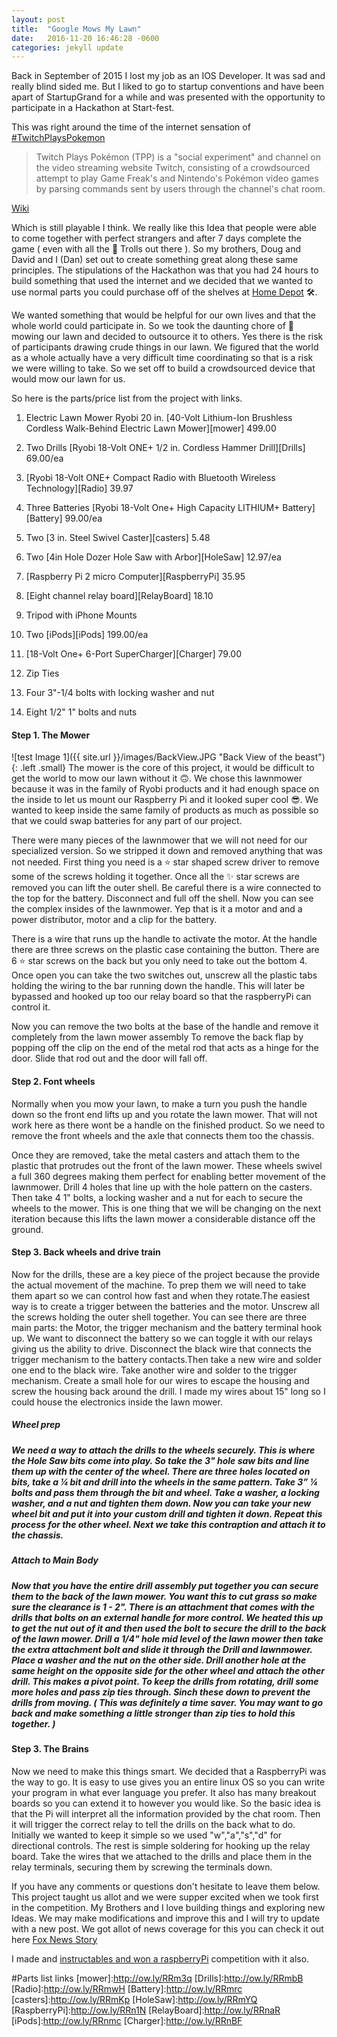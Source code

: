 ```yaml
---
layout: post
title:  "Google Mows My Lawn"
date:   2016-11-20 16:46:28 -0600
categories: jekyll update
---
```


Back in September of 2015 I lost my job as an IOS Developer. It was sad and really blind sided me. But I liked to go to startup conventions and have been apart of StartupGrand for a while and was presented with the opportunity to participate in a Hackathon at Start-fest.

This was right around the time of the internet sensation of [#TwitchPlaysPokemon][twitchplayspokemon]

> Twitch Plays Pokémon (TPP) is a "social experiment" and channel on the video streaming website Twitch, consisting of a crowdsourced attempt to play Game Freak's and Nintendo's Pokémon video games by parsing commands sent by users through the channel's chat room.

[Wiki][TPPWiki]

Which is still playable I think. We really like this Idea that people were able to come together with perfect strangers and after 7 days complete the game ( even with all the 👹  Trolls out there ). So my brothers, Doug and David and I (Dan) set out to create something great along these same principles. The stipulations of the Hackathon was that you had 24 hours to build something that used the internet and we decided that we wanted to use normal parts you could purchase off of the shelves at [Home Depot][HomeDepot] 🛠.

We wanted something that would be helpful for our own lives and that the whole world could participate in. So we took the daunting chore of 🚜 mowing our lawn and decided to outsource it to others. Yes there is the risk of participants drawing crude things in our lawn. We figured that the world as a whole actually have a very difficult time coordinating so that is a risk we were willing to take. So we set off to build a crowdsourced device that would mow our lawn for us.

So here is the parts/price list from the project with links.

1. Electric Lawn Mower
Ryobi 20 in. [40-Volt Lithium-Ion Brushless Cordless Walk-Behind Electric Lawn Mower][mower] 499.00

2. Two Drills [Ryobi 18-Volt ONE+ 1/2 in. Cordless Hammer Drill][Drills] 69.00/ea

3. [Ryobi 18-Volt ONE+ Compact Radio with Bluetooth Wireless Technology][Radio] 39.97

4. Three Batteries [Ryobi 18-Volt One+ High Capacity LITHIUM+ Battery][Battery] 99.00/ea

5. Two [3 in. Steel Swivel Caster][casters] 5.48


6. Two [4in Hole Dozer Hole Saw with Arbor][HoleSaw] 12.97/ea

7. [Raspberry Pi 2 micro Computer][RaspberryPi] 35.95

8. [Eight channel relay board][RelayBoard] 18.10

9. Tripod with iPhone Mounts

10. Two [iPods][iPods] 199.00/ea

11. [18-Volt One+ 6-Port SuperCharger][Charger] 79.00

12. Zip Ties

13. Four 3"-1/4 bolts with locking washer and nut

14. Eight 1/2" 1" bolts and nuts

<h4>Step 1. The Mower</h4>
![test Image 1]({{ site.url }}/images/BackView.JPG "Back View of the beast")
{: .left .small}
The mower is the core of this project, it would be difficult to get the world to mow our lawn without it 🙃. We chose this lawnmower because it was in the family of Ryobi products and it had enough space on the inside to let us mount our Raspberry Pi and it looked super cool 😎. We wanted to keep inside the same family of products as much as possible so that we could swap batteries for any part of our project.

There were many pieces of the lawnmower that we will not need for our specialized version. So we stripped it down and removed anything that was not needed. First thing you need is a ⭐️ star shaped screw driver to remove some of the screws holding it together. Once all the ✨ star screws are removed you can lift the outer shell. Be careful there is a wire connected to the top for the battery. Disconnect and full off the shell. Now you can see the complex insides of the lawnmower. Yep that is it a motor and and a power distributor, motor and a clip for the battery.

There is a wire that runs up the handle to activate the motor. At the handle there are three screws on the plastic case containing the button. There are 6 ⭐️ star screws on the back but you only need to take out the bottom 4. Once open you can take the two switches out, unscrew all the plastic tabs holding the wiring to the bar running down the handle. This will later be bypassed and hooked up too our relay board so that the raspberryPi can control it.

Now you can remove the two bolts at the base of the handle and remove it completely from the lawn mower assembly To remove the back flap by popping off the clip on the end of the metal rod that acts as a hinge for the door. Slide that rod out and the door will fall off.

<h4>Step 2. Font wheels</h4>
Normally when you mow your lawn, to make a turn you push the handle down so the front end lifts up and you rotate the lawn mower. That will not work here as there wont be a handle on the finished product. So we need to remove the front wheels and the axle that connects them too the chassis.

Once they are removed, take the metal casters and attach them to the plastic that protrudes out the front of the lawn mower. These wheels swivel a full 360 degrees making them perfect for enabling better movement of the lawnmower. Drill 4 holes that line up with the hole pattern on the casters. Then take 4 1" bolts, a locking washer and a nut for each to secure the wheels to the mower. This is one thing that we will be changing on the next iteration because this lifts the lawn mower a considerable distance off the ground.

<h4>Step 3. Back wheels and drive train</h4>

Now for the drills, these are a key piece of the project because the provide the actual movement of the machine. To prep them we will need to take them apart so we can control how fast and when they rotate.The easiest way is to create a trigger between the batteries and the motor. Unscrew all the screws holding the outer shell together. You can see there are three main parts: the Motor, the trigger mechanism and the battery terminal hook up. We want to disconnect the battery so we can toggle it with our relays giving us the ability to drive. Disconnect the black wire that connects the trigger mechanism to the battery contacts.Then take a new wire and solder one end to the black wire. Take another wire and solder to the trigger mechanism. Create a small hole for our wires to escape the housing and screw the housing back around the drill. I made my wires about 15" long so I could house the electronics inside the lawn mower.

<h5>Wheel prep<h5>
We need a way to attach the drills to the wheels securely. This is where the Hole Saw bits come into play. So take the 3" hole saw bits and line them up with the center of the wheel. There are three holes located on bits, take a ¼ bit and drill into the wheels in the same pattern. Take 3” ¼ bolts and pass them through the bit and wheel. Take a washer, a locking washer, and a nut and tighten them down. Now you can take your new wheel bit and put it into your custom drill and tighten it down. Repeat this process for the other wheel. Next we take this contraption and attach it to the chassis.

<h5>Attach to Main Body<h5>
Now that you have the entire drill assembly put together you can secure them to the back of the lawn mower. You want this to cut grass so make sure the clearance is 1 - 2". There is an attachment that comes with the drills that bolts on an external handle for more control. We heated this up to get the nut out of it and then used the bolt to secure the drill to the back of the lawn mower.
Drill a 1/4" hole mid level of the lawn mower then take the extra attachment bolt and slide it through the Drill and lawnmower. Place a washer and the nut on the other side. Drill another hole at the same height on the opposite side for the other wheel and attach the other drill. This makes a pivot point. To keep the drills from rotating, drill some more holes and pass zip ties through. Sinch these down to prevent the drills from moving. ( This was definitely a time saver. You may want to go back and make something a little stronger than zip ties to hold this together. )

<h4>Step 3. The Brains</h4>
Now we need to make this things smart. We decided that a RaspberryPi was the way to go. It is easy to use gives you an entire linux OS so you can write your program in what ever language you prefer. It also has many breakout boards so you can extend it to however you would like. So the basic idea is that the Pi will interpret all the information provided by the chat room. Then it will trigger the correct relay to tell the drills on the back what to do. Initially we wanted to keep it simple so we used "w","a","s","d" for directional controls. The rest is simple soldering for hooking up the relay board. Take the wires that we attached to the drills and place them in the relay terminals, securing them by screwing the terminals down.

If you have any comments or questions don't hesitate to leave them below. This project taught us allot and we were supper excited when we took first in the competition. My Brothers and I love building things and exploring new Ideas. We may make modifications and improve this and I will try to update with a new post. We got allot of news coverage for this you can check it out here [Fox News Story][foxNewsStory]

I made and [instructables and won a raspberryPi][Instructable] competition with it also.



[Instructable]:http://www.instructables.com/id/Google-Mows-My-Lawn/
[foxNewsStory]:https://www.youtube.com/watch?v=1oE5vYW8MbI
[twitchplayspokemon]:https://www.twitch.tv/twitchplayspokemon
[TPPWiki]:https://en.wikipedia.org/wiki/Twitch_Plays_Pok%C3%A9mon
[HomeDepot]:http://www.homedepot.com/
#Parts list links
[mower]:http://ow.ly/RRm3q
[Drills]:http://ow.ly/RRmbB
[Radio]:http://ow.ly/RRmwH
[Battery]:http://ow.ly/RRmrc
[casters]:http://ow.ly/RRmKp
[HoleSaw]:http://ow.ly/RRmYQ
[RaspberryPi]:http://ow.ly/RRn1N
[RelayBoard]:http://ow.ly/RRnaR
[iPods]:http://ow.ly/RRnmc
[Charger]:http://ow.ly/RRnBF
